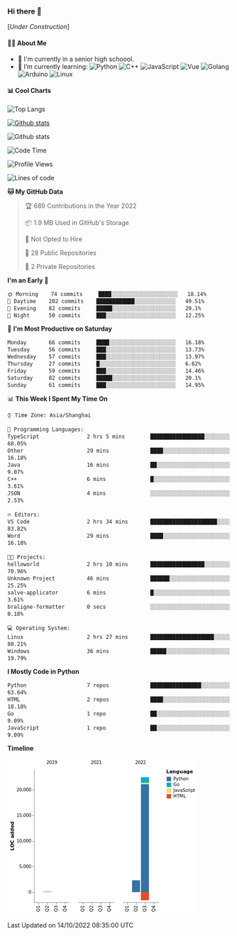 ### Hi there 👋

\[*Under Construction*\]

<!--
**NoNormalCreeper/NoNormalCreeper** is a ✨ _special_ ✨ repository because its `README.md` (this file) appears on your GitHub profile.

Here are some ideas to get you started:

- 🔭 I’m currently working on ...
- 🌱 I’m currently learning ...
- 👯 I’m looking to collaborate on ...
- 🤔 I’m looking for help with ...
- 💬 Ask me about ...
- 📫 How to reach me: ...
- 😄 Pronouns: ...
- ⚡ Fun fact: ...
-->

#### 👩‍💻 About Me

- 🏫 I'm currently in a senior high schoool.
- 🌱 I’m currently learning: 
![Python](https://img.shields.io/badge/-Python-blue?style=flat-square&logo=Python&logoColor=fff)
![C++](https://img.shields.io/badge/-C%2B%2B-00599C?style=flat-square&logo=C%2B%2B&logoColor=fff)
![JavaScript](https://img.shields.io/badge/-JavaScript-ffca18?style=flat-square&logo=JavaScript&logoColor=fff)
![Vue](https://img.shields.io/badge/-Vue-4FC08D?style=flat-square&logo=Vue.js&logoColor=fff)
![Golang](https://img.shields.io/badge/-Go-007d9c?style=flat-square&logo=Go&logoColor=fff)
![Arduino](https://img.shields.io/badge/-Arduino-00979D?style=flat-square&logo=Arduino&logoColor=fff)
![Linux](https://img.shields.io/badge/-Linux-FCC624?style=flat-square&logo=Linux&logoColor=fff)

#### 📊 Cool Charts

![Top Langs](https://github-readme-stats.vercel.app/api/top-langs/?username=NoNormalCreeper&layout=compact)

[![Github stats](https://github-readme-stats.vercel.app/api?username=NoNormalCreeper&show_icons=true)](https://github.com/anuraghazra/github-readme-stats)

![Github stats](https://github-profile-trophy.vercel.app/?username=NoNormalCreeper)


<!--START_SECTION:waka-->
![Code Time](http://img.shields.io/badge/Code%20Time-121%20hrs%204%20mins-blue)

![Profile Views](http://img.shields.io/badge/Profile%20Views-4-blue)

![Lines of code](https://img.shields.io/badge/From%20Hello%20World%20I%27ve%20Written-23%20Thousand%20lines%20of%20code-blue)

**🐱 My GitHub Data** 

> 🏆 689 Contributions in the Year 2022
 > 
> 📦 1.9 MB Used in GitHub's Storage 
 > 
> 🚫 Not Opted to Hire
 > 
> 📜 28 Public Repositories 
 > 
> 🔑 2 Private Repositories  
 > 
**I'm an Early 🐤** 

```text
🌞 Morning    74 commits     ████░░░░░░░░░░░░░░░░░░░░░   18.14% 
🌆 Daytime    202 commits    ████████████░░░░░░░░░░░░░   49.51% 
🌃 Evening    82 commits     █████░░░░░░░░░░░░░░░░░░░░   20.1% 
🌙 Night      50 commits     ███░░░░░░░░░░░░░░░░░░░░░░   12.25%

```
📅 **I'm Most Productive on Saturday** 

```text
Monday       66 commits     ████░░░░░░░░░░░░░░░░░░░░░   16.18% 
Tuesday      56 commits     ███░░░░░░░░░░░░░░░░░░░░░░   13.73% 
Wednesday    57 commits     ███░░░░░░░░░░░░░░░░░░░░░░   13.97% 
Thursday     27 commits     █░░░░░░░░░░░░░░░░░░░░░░░░   6.62% 
Friday       59 commits     ███░░░░░░░░░░░░░░░░░░░░░░   14.46% 
Saturday     82 commits     █████░░░░░░░░░░░░░░░░░░░░   20.1% 
Sunday       61 commits     ███░░░░░░░░░░░░░░░░░░░░░░   14.95%

```


📊 **This Week I Spent My Time On** 

```text
⌚︎ Time Zone: Asia/Shanghai

💬 Programming Languages: 
TypeScript               2 hrs 5 mins        █████████████████░░░░░░░░   68.05% 
Other                    29 mins             ████░░░░░░░░░░░░░░░░░░░░░   16.18% 
Java                     16 mins             ██░░░░░░░░░░░░░░░░░░░░░░░   9.07% 
C++                      6 mins              █░░░░░░░░░░░░░░░░░░░░░░░░   3.61% 
JSON                     4 mins              ░░░░░░░░░░░░░░░░░░░░░░░░░   2.53%

🔥 Editors: 
VS Code                  2 hrs 34 mins       █████████████████████░░░░   83.82% 
Word                     29 mins             ████░░░░░░░░░░░░░░░░░░░░░   16.18%

🐱‍💻 Projects: 
helloworld               2 hrs 10 mins       █████████████████░░░░░░░░   70.96% 
Unknown Project          46 mins             ██████░░░░░░░░░░░░░░░░░░░   25.25% 
salve-applicator         6 mins              █░░░░░░░░░░░░░░░░░░░░░░░░   3.61% 
braligne-formatter       0 secs              ░░░░░░░░░░░░░░░░░░░░░░░░░   0.18%

💻 Operating System: 
Linux                    2 hrs 27 mins       ████████████████████░░░░░   80.21% 
Windows                  36 mins             █████░░░░░░░░░░░░░░░░░░░░   19.79%

```

**I Mostly Code in Python** 

```text
Python                   7 repos             ████████████████░░░░░░░░░   63.64% 
HTML                     2 repos             ████░░░░░░░░░░░░░░░░░░░░░   18.18% 
Go                       1 repo              ██░░░░░░░░░░░░░░░░░░░░░░░   9.09% 
JavaScript               1 repo              ██░░░░░░░░░░░░░░░░░░░░░░░   9.09%

```


**Timeline**

![Chart not found](https://raw.githubusercontent.com/NoNormalCreeper/NoNormalCreeper/main/charts/bar_graph.png) 


 Last Updated on 14/10/2022 08:35:00 UTC
<!--END_SECTION:waka-->

